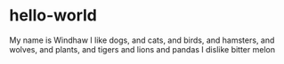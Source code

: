 # hello-world
My name is Windhaw
I like dogs, and cats, and birds, and hamsters, and wolves, and plants, and tigers and lions and pandas
I dislike bitter melon
